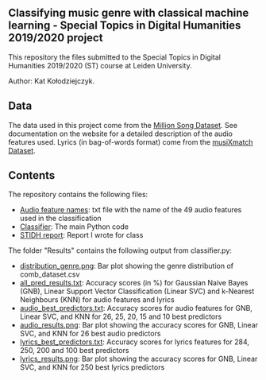 ## Classifying music genre with classical machine learning - Special Topics in Digital Humanities 2019/2020 project
This repository the files submitted to the Special Topics in Digital Humanities 2019/2020 (ST) course at Leiden University. 

Author: Kat Kołodziejczyk.

## Data
The data used in this project come from the [Million Song Dataset](http://millionsongdataset.com/). See documentation on the website for a detailed description of the audio features used. Lyrics (in bag-of-words format) come from the [musiXmatch Dataset](http://millionsongdataset.com/musixmatch/).

## Contents
The repository contains the following files:
* [Audio feature names](audio_feature_names.txt): txt file with the name of the 49 audio features used in the classification
* [Classifier](classifier.py): The main Python code
* [STIDH report](#setup): Report I wrote for class

The folder "Results" contains the following output from classifier.py:
* [distribution_genre.png](distribution_genre.png): Bar plot showing the genre distribution of comb_dataset.csv
* [all_pred_results.txt](all_pred_results.txt): Accuracy scores (in %) for Gaussian Naive Bayes (GNB), Linear Support Vector Classification (Linear SVC) and k-Nearest Neighbours (KNN) for audio features and lyrics
* [audio_best_predictors.txt](audio_best_predictors.txt): Accuracy scores for audio features for GNB, Linear SVC, and KNN for 26, 25, 20, 15 and 10 best predictors
* [audio_results.png](audio_results.png): Bar plot showing the accuracy scores for GNB, Linear SVC, and KNN for 26 best audio predictors
* [lyrics_best_predictors.txt](lyrics_best_predictors.txt): Accuracy scores for lyrics features for 284, 250, 200 and 100 best predictors
* [lyrics_results.png](lyrics_results.png): Bar plot showing the accuracy scores for GNB, Linear SVC, and KNN for 250 best lyrics predictors
